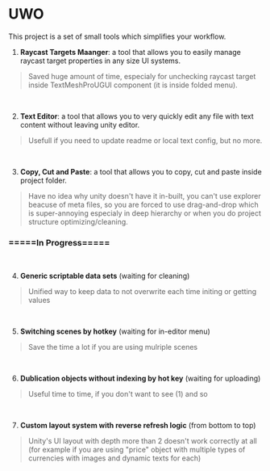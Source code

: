 # UWO
This project is a set of small tools which simplifies your workflow.

1. **Raycast Targets Maanger**: a tool that allows you to easily manage raycast target properties in any size UI systems.
>Saved huge amount of time, especialy for unchecking raycast target inside TextMeshProUGUI component (it is inside folded menu).
<br>

2. **Text Editor**: a tool that allows you to very quickly edit any file with text content without leaving unity editor.
>Usefull if you need to update readme or local text config, but no more.
<br>

3. **Copy, Cut and Paste**: a tool that allows you to copy, cut and paste inside project folder.
>Have no idea why unity doesn't have it in-built, you can't use explorer beacuse of meta files, so you are forced to use drag-and-drop which is super-annoying especialy in deep hierarchy or when you do project structure optimizing/cleaning.

### =====In Progress=====
<br>

4. **Generic scriptable data sets** (waiting for cleaning)
>Unified way to keep data to not overwrite each time initing or getting values
<br>

5. **Switching scenes by hotkey** (waiting for in-editor menu)
>Save the time a lot if you are using mulriple scenes
<br>

6. **Dublication objects without indexing by hot key** (waiting for uploading)
>Useful time to time, if you don't want to see (1) and so
<br>

7. **Custom layout system with reverse refresh logic** (from bottom to top)
>Unity's UI layout with depth more than 2 doesn't work correctly at all (for example if you are using "price" object with multiple types of currencies with images and dynamic texts for each)
